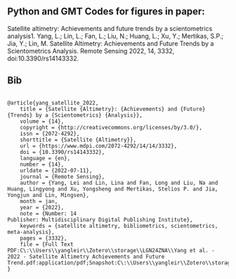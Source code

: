 ## Python and GMT Codes for figures in paper:
Satellite altimetry: Achievements and future trends by a scientometrics analysis1.  Yang, L.; Lin, L.; Fan, L.; Liu, N.; Huang, L.; Xu, Y.; Mertikas, S.P.; Jia, Y.; Lin, M. Satellite Altimetry: Achievements and Future Trends by a Scientometrics Analysis. Remote Sensing 2022, 14, 3332, doi:10.3390/rs14143332.

## Bib
```

@article{yang_satellite_2022,
	title = {Satellite {Altimetry}: {Achievements} and {Future} {Trends} by a {Scientometrics} {Analysis}},
	volume = {14},
	copyright = {http://creativecommons.org/licenses/by/3.0/},
	issn = {2072-4292},
	shorttitle = {Satellite {Altimetry}},
	url = {https://www.mdpi.com/2072-4292/14/14/3332},
	doi = {10.3390/rs14143332},
	language = {en},
	number = {14},
	urldate = {2022-07-11},
	journal = {Remote Sensing},
	author = {Yang, Lei and Lin, Lina and Fan, Long and Liu, Na and Huang, Lingyong and Xu, Yongsheng and Mertikas, Stelios P. and Jia, Yongjun and Lin, Mingsen},
	month = jan,
	year = {2022},
	note = {Number: 14
Publisher: Multidisciplinary Digital Publishing Institute},
	keywords = {satellite altimetry, bibliometrics, scientometrics, meta-analysis},
	pages = {3332},
	file = {Full Text PDF:C\:\\Users\\yangleir\\Zotero\\storage\\LGN24ZNA\\Yang et al. - 2022 - Satellite Altimetry Achievements and Future Trend.pdf:application/pdf;Snapshot:C\:\\Users\\yangleir\\Zotero\\storage\\5AYR6VEF\\3332.html:text/html},
}
```
